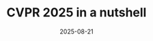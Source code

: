---
layout: distill
title: CVPR 2025 in a nutshell 
description: In the blog post, we would love to share my mindset about this blog
tags: 
giscus_comments: true
date: 2025-08-21
featured: true

authors:
  - name: Yuxiang Fu
    url: "https://felix-yuxiang.github.io/"
    affiliations:
      name: UBC

bibliography: 2025-08-21-cvpr25.bib

# Optionally, you can add a table of contents to your post.
# NOTES:
#   - make sure that TOC names match the actual section names
#     for hyperlinks within the post to work correctly.
#   - we may want to automate TOC generation in the future using
#     jekyll-toc plugin (https://github.com/toshimaru/jekyll-toc).
toc:
  - name: Introduction
  - name: Fréchet Video Motion Distance (FVMD)
  - subsections:
    - name: Video Key Points Tracking
    - name: Key Points Velocity and Acceleration Fields
    - name: Motion Feature
    - name: Visualizations
    - name: Fréchet Video Motion Distance
  - name: Experiments
  - subsections:
    - name: Sanity Check
    - name: Sensitivity Analysis
    - name: Quantitative Results
    - name: Human Study
  - name: Summary

# Below is an example of injecting additional post-specific styles.
# If you use this post as a template, delete this _styles block.
# _styles: >
#   .fake-img {
#     background: #bbb;
#     border: 1px solid rgba(0, 0, 0, 0.1);
#     box-shadow: 0 0px 4px rgba(0, 0, 0, 0.1);
#     margin-bottom: 12px;
#   }
#   .fake-img p {
#     font-family: monospace;
#     color: white;
#     text-align: left;
#     margin: 12px 0;
#     text-align: center;
#     font-size: 16px;
#   }
---